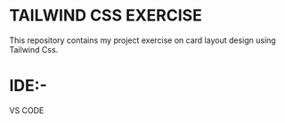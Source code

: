 <h1>TAILWIND CSS EXERCISE</h1>
<p>This repository contains my project exercise on card layout design using Tailwind Css.</p>
<h1>IDE:-</h1>
<p>VS CODE</p>